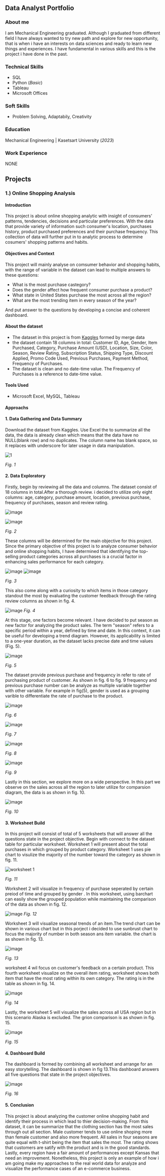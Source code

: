 ## Data Analyst Portfolio
### About me
I am Mechanical Engineering graduated. Although I graduated from different field I have always wanted to try new path and explore for new opportunity, that is when i have an interests on data sciences and ready to learn new things and experiences. I have fundamental in various skills and this is the project i have done in the past.

### Technical Skills
- SQL
- Python (_Basic_)
- Tableau 
- Microsoft Offices 

### Soft Skills 
- Problem Solving, Adaptabily, Creativity

### Education
Mechanical Engineering | Kasetsart University (_2023_)

### Work Experience
NONE

## Projects 
### 1.) Online Shopping Analysis
#### Introduction
This project is about online shopping analytic with insight of consumers' patterns, tendencies, decisions and particular preferences. With the data that provide variety of information such consumer's location, purchases history, product purchased preferences and their purchase frequency. This collection of data will further put in to analytic process to determine cosumers' shopping patterns and habits.

#### Objectives and Context
This project will mainly analyse on comsumer behavior and shopping habits, with the range of variable in the dataset can lead to multiple answers to these questions:
- What is the most purchase castegory?
- Does the gender affect how frequent consumer purchase a product?
- What state in United States purchase the most across all the region?
- What are the most trending item in every season of the year?

And put answer to the questions by developing a concise and coherent dashboard.

#### About the dataset
- The dataset in this project is from [Kaggles](https://www.kaggle.com/datasets/zeesolver/consumer-behavior-and-shopping-habits-dataset) formed by merge data 
- the dataset contain 18 columns in total: Customer ID, Age, Gender, Item Purchased, Category, Purchase Amount (USD), Location, Size, Color, Season, Review Rating, Subscription Status, Shipping Type, Discount Applied,
  Promo Code Used, Previous Purchases, Payment Method, Frequency of Purchases.
- The dataset is clean and no date-time value. The Frequency of Purchases is a reference to date-time value.

#### Tools Used
- Microsoft Excel, MySQL, Tableau

#### Approachs

#### 1. Data Gathering and Data Summary
Download the dataset from Kaggles. Use Excel the to summarize all the data, the data is already clean which means that the data have no NULL(blank row) and no duplicates. The column name has blank space, so it replaces with underscore for later usage in data manipulation. 

![1](https://github.com/user-attachments/assets/bf01def0-d8ba-488d-9667-b467794f700b)

*Fig. 1*

#### 2. Data Exploratory 
Firstly, begin by reviewing all the data and columns. The dataset consist of 18 columns in total.After a thorough review. i decided to utilize only eight columns: age, category, purchase amount, location, previous purchase, frequency of purchases, season and review rating.

![image](https://github.com/user-attachments/assets/b444912d-25f8-4343-ad52-b48f6b11b919)

![image](https://github.com/user-attachments/assets/01fbf644-0de5-457d-8c96-e2ec912a042d) 

*Fig. 2*

These columns will be determined for the main objective for this project. Since the primary objective of this project is to analyze consumer behavior and online shopping habits, I have determined that identifying the top-selling product categories across all purchases is a crucial factor in enhancing sales performance for each category.

![image](https://github.com/user-attachments/assets/6067c789-f575-4bbc-88df-938bde27705d) ![image](https://github.com/user-attachments/assets/c8fd4a09-fd00-4d13-9707-c55f0e5d58cf)

*Fig. 3*

This also come along with a curiosity to which items in those category standout the most by evaluating the customer feedback through the rating review columns as shown in fig. 4.

![image](https://github.com/user-attachments/assets/ad83a317-a80c-4e67-9325-999142510e23)
*Fig. 4*


At this stage, one factors become relevant. I have decided to put season as new factor for analyzing the product sales.
The term "season" refers to a specific period within a year, defined by time and date. In this context, it can be useful for developing a trend diagram. However, its applicability is limited to a one-year duration, as the dataset lacks precise date and time values (Fig. 5).

![image](https://github.com/user-attachments/assets/89de2eba-a563-4c69-b009-9ddd55567de4)

*Fig. 5*

The dataset provide previous purchase and frequency in refer to rate of purchasing product of customer. As shown in fig. 6 to fig. 9 frequency and previous purchase number can be analyze as multiple variable together with other variable. For example in fig(5), gender is used as a grouping varible to differentiate the rate of purchase to the product.

![image](https://github.com/user-attachments/assets/7f2d9bcd-d3bb-43ab-bea4-c14e7a1b36bc)

*Fig. 6*

![image](https://github.com/user-attachments/assets/1c30fc5c-26cf-402b-93c0-176854240d8b)

*Fig. 7*

![image](https://github.com/user-attachments/assets/de49049e-d1f3-4e1c-af4d-193dd8ecc060)

*Fig. 8*

![image](https://github.com/user-attachments/assets/3994855a-e1d2-47af-bc32-599f7e9df8eb)

*Fig. 9*

Lastly in this section, we explore more on a wide perspective. In this part we observe on the sales across all the region to later utilize for comparsion diagram, the data is as shown in fig. 10. 

![image](https://github.com/user-attachments/assets/445f1241-5617-4afa-84ae-4982e0e24ef2)

*Fig. 10*

#### 3. Worksheet Build

In this project will consist of total of 5 worksheets that will answer all the questions state in the project objective. Begin with connect to the dataset table for particular worksheet. Worksheet 1 will present about the total purchases in which grouped by product category. Worksheet 1 uses pie chart to visulize the majority of the number toward the category as shown in fig. 11.

![worksheet 1 ](https://github.com/user-attachments/assets/6edd6beb-758a-4626-a84b-a784900bc505)

*Fig. 11*

Worksheet 2 will visualize in frequency of purchase seperated by certain preiod of time and grouped by gender . In this worksheet, using barchart can easily show the grouped population while maintaining the comparison of the data as shown in fig. 12.

![image](https://github.com/user-attachments/assets/39dc595e-cd5e-4e85-b2c8-54f647050405)
*Fig. 12*

Worksheet 3 will visualize seasonal trends of an item.The trend chart can be shown in various chart but in this porject i decided to use sunbrust chart to focus the majority of number in both season ans item variable. the chart is as shown in fig. 13.

![image](https://github.com/user-attachments/assets/a6b9da96-c750-482b-9b6c-5917b1610cf7)

*Fig. 13*

worksheet 4 wil focus on customer's feedback on a certain product. This fourth worksheet visualize on the overall item rating, worksheet shows both item that have the most rating within its own category. The rating is in the table as shown in fig. 14.

![image](https://github.com/user-attachments/assets/5415eade-d195-4b67-beb7-9a04021d7be5)

*Fig. 14*

Lastly, the worksheet 5 will visualize the sales across all USA region but in this scenario Alaska is excluded. The grion comparison is as shown in fig. 15.

![image](https://github.com/user-attachments/assets/eb99356e-8db7-461a-abde-99406d941799)

*Fig. 15*

#### 4. Dashboard Build
The dashboard is formed by combining all worksheet and arrange for an easy storytelling. The dashboard is shown in fig 13.This dashboard answers all five questions that state in the project objectives.

![image](https://github.com/user-attachments/assets/d0d4c263-224c-45e2-8616-87a3669cf183)

*Fig. 16*

#### 5. Conclusion

This project is about analyzing the customer online shopping habit and identify their process in which lead to thier decision-making. From this dataset, it can be summarize that the clothing section has the most sales through out all section. Male customer tends to use online shoping more than female customer and also more frequent. All sales in four seasons are quite equal with t-shirt being the item that sales the most. The rating shows that customers are satify with the product and is in the good standards. Lastly, every region have a fair amount of performances except Kansas that need an improvement. Nonetheless, this project is only an example of how i am going make my approaches to the real world data for analyze and visualize the performance cases of an e-commerce business. 
